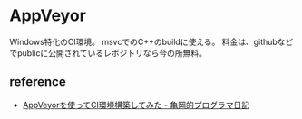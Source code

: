 # AppVeyor
Windows特化のCI環境。
msvcでのC++のbuildに使える。
料金は、githubなどでpublicに公開されているレポジトリなら今の所無料。

## reference
* [AppVeyorを使ってCI環境構築してみた - 亀岡的プログラマ日記](http://posaune.hatenablog.com/entry/2014/05/02/201403)
